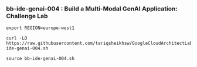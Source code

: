 ### bb-ide-genai-004 : Build a Multi-Modal GenAI Application: Challenge Lab

```
export REGION=europe-west1
```

```
curl -LO https://raw.githubusercontent.com/tariqsheikhsw/GoogleCloudArchitectLabs/main/Solutions/bb-ide-genai-004.sh

source bb-ide-genai-004.sh
```



